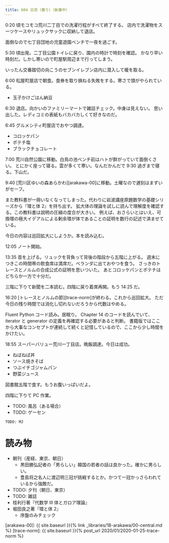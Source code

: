 ```yaml
---
title: 604 日目（曇り）（執筆中）
---
```


0:20 頃モコモコ荒川二丁目での洗濯行程がすべて終了する。
店内で洗濯物をスーツケースやリュックサックに収納して退店。

面倒なので七丁目団地の児童遊園ベンチで一夜を過ごす。

5:30 頃出発。二丁目公園トイレに戻り、園内の時計で時刻を確認。
かなり早い時刻だ。しかし寒いので町屋駅周辺まで行ってしまう。

いったん交番踏切の向こうのセブンイレブン店内に潜入して暖を取る。

6:00 松屋町屋店で朝食。食券を取り損ねる失敗をする。寒さで頭がやられている。
* 玉子かけごはん納豆

6:30 退店。向かいのファミリーマートで雑誌チェック。中身は見えない。
思い出した。レディコミの表紙もバカバカしくて好きなのだ。

6:45 グルメシティ町屋店でおやつ調達。
* コロッケパン
* ポテチ塩
* ブラックチョコレート

7:00 荒川自然公園に移動。白鳥の池ベンチ前はハトが群がっていて面倒くさい。
とにかく座って寝る。雲が多くて寒い。なんだかんだで 9:30 過ぎまで寝る。下山だ。

9:40 [荒川区ゆいの森あらかわ][arakawa-00]に移動。土曜なので遅刻はまずいがセーフ。

また教科書が一冊いなくなってしまった。代わりに岩波講座原題数学の基礎シリーズから『環と体 2』を持ち出す。
拡大体の理論を試しに読んで理解度を確認する。この教科書は説明の圧縮の度合が大きい。
例えば、おさらいとはいえ、可換環の極大イデアルによる剰余環が体であることの証明を数行の記述で済ませている。

今日の内容は巡回拡大にしようか。本を読み込む。

12:05 ノート開始。

13:35 音を上げる。リュックを背負って背後の階段から五階に上がる。
週末につきこの時間帯の飲食席は満席だ。ベランダに出ておやつを食う。
さっきのトレースとノルムの合成公式の証明を思いついた。
あとコロッケパンとポテチはどちらか一方で十分だ。

三階に下りて新聞を二本読む。四階に戻り着席再開。もう 14:25 だ。

16:20 [トレースとノルムの節][trace-norm]が終わる。これから巡回拡大。
ただ今日の残り時間では消化し切れないだろうから代数はやめる。

Fluent Python コード読み。居眠り。
Chapter 14 のコードを読んでいて、iterator と generator の定義を再確認する必要があると判断。
書籍版ではここから大事なコンセプトが連続して続くと記憶しているので、ここから少し時間をかけたい。

18:55 スーパーバリュー荒川一丁目店。晩飯調達。今日は成功。
* ねばねば丼
* ソース焼きそば
* つぶイチゴジャムパン
* 野菜ジュース

図書館五階で食す。もうお腹いっぱいだよ。

四階に下りて PC 作業。

* TODO: 風呂（ある場合）
* TODO: ゲーセン

```text
TODO: MJ
```

# 読み物

* 朝刊（産経、東京、朝日）
  * 黒田勝弘記者の「男らしい」韓国の若者の話は良かった。確かに男らしい。
  * 豊島将之名人に渡辺明三冠が挑戦するとか。かつて一冠かっさらわれているから強敵だ。
* TODO: 夕刊（朝日、東京）
* TODO: 雑誌
* 桂利行著『代数学 III 体とガロア理論』
* 堀田良之著『環と体 2』
  * 序盤のみチェック

[arakawa-00]: {{ site.baseurl }}{% link _libraries/18-arakawa/00-central.md %}
[trace-norm]: {{ site.baseurl }}{% post_url 2020/01/2020-01-25-trace-norm %}
